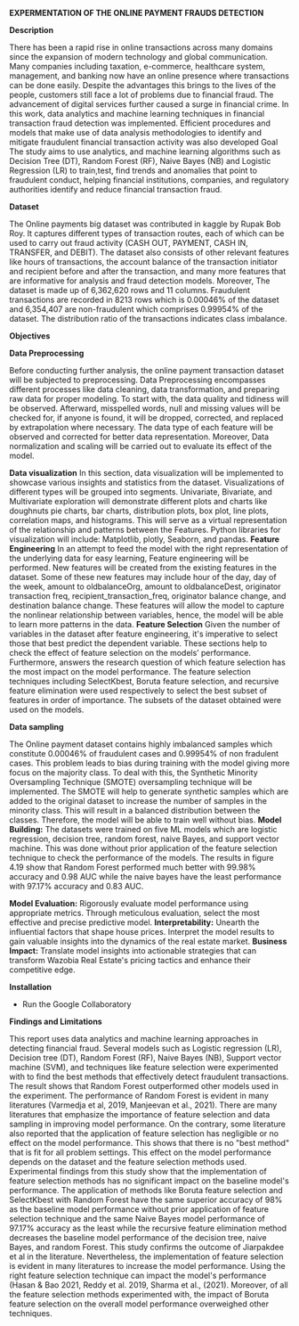 **EXPERMENTATION OF THE ONLINE PAYMENT FRAUDS DETECTION** 

**Description**

There has been a rapid rise in online transactions across many domains since the expansion of modern technology and global communication. Many companies including taxation, e-commerce, healthcare system, management, and banking now have an online presence where transactions can be done easily. Despite the advantages this brings to the lives of the people, customers still face a lot of problems due to financial fraud. The advancement of digital services further caused a surge in financial crime.
In this work, data analytics and machine learning techniques in financial transaction fraud detection was implemented. Efficient procedures and models that make use of data analysis methodologies to identify and mitigate fraudulent financial transaction activity was also developed
Goal
The study aims to use analytics, and machine learning algorithms such as Decision Tree (DT), Random Forest (RF), Naive Bayes (NB) and Logistic Regression (LR) to train,test, find trends and anomalies that point to fraudulent conduct, helping financial institutions, companies, and regulatory authorities identify and reduce financial transaction fraud.

**Dataset**

The Online payments big dataset was contributed in kaggle by Rupak Bob Roy. It captures different types of transaction routes, each of which can be used to carry out fraud activity (CASH OUT, PAYMENT, CASH IN, TRANSFER, and DEBIT). The dataset also consists of other relevant features like hours of transactions, the account balance of the transaction initiator and recipient before and after the transaction, and many more features that are informative for analysis and fraud detection models. Moreover, The dataset is made up of 6,362,620 rows and 11 columns. Fraudulent transactions are recorded in 8213 rows which is 0.00046% of the dataset and 6,354,407 are non-fraudulent which comprises 0.99954% of the dataset. The distribution ratio of the transactions indicates class imbalance.

**Objectives**

**Data Preprocessing**

Before conducting further analysis, the online payment transaction dataset will be subjected to preprocessing. Data Preprocessing encompasses different processes like data cleaning, data transformation, and preparing raw data for proper modeling.
To start with, the data quality and tidiness will be observed. Afterward, misspelled words, null and missing values will be checked for, if anyone is found, it will be dropped, corrected, and replaced by extrapolation where necessary. The data type of each feature will be observed and corrected for better data representation. Moreover, Data normalization and scaling will be carried out to evaluate its effect of the model. 

**Data visualization**
In this section, data visualization will be implemented to showcase various insights and statistics from the dataset.  Visualizations of different types will be grouped into segments. Univariate, Bivariate, and Multivariate exploration will demonstrate different plots and charts like doughnuts pie charts, bar charts, distribution plots, box plot, line plots, correlation maps, and histograms. This will serve as a virtual representation of the relationship and patterns between the Features. Python libraries for visualization will include: Matplotlib, plotly, Seaborn, and pandas.
**Feature Engineering**
In an attempt to feed the model with the right representation of the underlying data for easy learning, Feature engineering will be performed.  New features will be created from the existing features in the dataset. Some of these new features may include hour of the day, day of the week, amount to oldbalanceOrg, amount to oldbalanceDest, originator transaction freq, recipient_transaction_freq, originator balance change, and destination balance change. These features will allow the model to capture the nonlinear relationship between variables, hence, the model will be able to learn more patterns in the data.
**Feature Selection**
Given the number of variables in the dataset after feature engineering, it's imperative to select those that best predict the dependent variable. These sections help to check the effect of feature selection on the models’ performance. Furthermore, answers the research question of which feature selection has the most impact on the model performance.
The feature selection techniques including SelectKbest, Boruta feature selection, and recursive feature elimination were used respectively to select the best subset of features in order of importance. The subsets of the dataset obtained were used on the models.

**Data sampling**

The Online payment dataset contains highly imbalanced samples which constitute 0.00046% of fraudulent cases and 0.99954% of non fradulent cases. This problem leads to bias during training with the model giving more focus on the majority class. To deal with this, the Synthetic Minority Oversampling Technique (SMOTE) oversampling technique will be implemented.  The SMOTE will help to generate synthetic samples which are added to the original dataset to increase the number of samples in the minority class. This will result in a balanced distribution between the classes. Therefore, the model will be able to train well without bias. 
**Model Building:** The datasets were trained on five ML models which are logistic regression, decision tree, random forest, naive Bayes, and support vector machine. This was done without prior application of the feature selection technique to check the performance of the models. The results in figure 4.19 show that Random Forest performed much better with 99.98% accuracy and 0.98 AUC while the naive bayes have the least performance with 97.17% accuracy and 0.83 AUC.

 **Model Evaluation:** Rigorously evaluate model performance using appropriate metrics. Through meticulous evaluation, select the most effective and precise predictive model.
**Interpretability:** Unearth the influential factors that shape house prices. Interpret the model results to gain valuable insights into the dynamics of the real estate market.
**Business Impact:** Translate model insights into actionable strategies that can transform Wazobia Real Estate's pricing tactics and enhance their competitive edge.

**Installation**
-	Run the Google Collaboratory

**Findings and Limitations**

This report uses data analytics and machine learning approaches in detecting financial fraud.  Several models such as Logistic regression (LR), Decision tree (DT), Random Forest (RF), Naive Bayes (NB), Support vector machine (SVM), and techniques like feature selection were experimented with to find the best methods that effectively detect fraudulent transactions. The result shows that Random Forest outperformed other models used in the experiment. The performance of Random Forest is evident in many literatures (Varmedja et al, 2019, Manjeevan et al., 2021).
There are many literatures that emphasize the importance of feature selection and data sampling in improving model performance. On the contrary, some literature also reported that the application of feature selection has negligible or no effect on the model performance. This shows that there is no "best method" that is fit for all problem settings. This effect on the model performance depends on the dataset and the feature selection methods used.
Experimental findings from this study show that the implementation of feature selection methods has no significant impact on the baseline model's performance. The application of methods like Boruta feature selection and SelectKbest with Random Forest have the same superior accuracy of 98% as the baseline model performance without prior application of feature selection technique and the same Naive Bayes model performance of 97.17% accuracy as the least while the recursive feature elimination method decreases the baseline model performance of the decision tree, naive Bayes, and random Forest. This study confirms the outcome of Jiarpakdee et al in the literature. Nevertheless, the implementation of feature selection is evident in many literatures to increase the model performance. Using the right feature selection technique can impact the model's performance (Hasan & Bao 2021, Reddy et al. 2019, Sharma et al., (2021). Moreover, of all the feature selection methods experimented with, the impact of Boruta feature selection on the overall model performance overweighed other techniques. 
